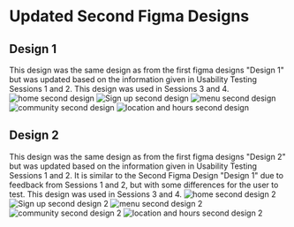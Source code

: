 # Updated Second Figma Designs 

## Design 1
This design was the same design as from the first figma designs "Design 1" but was updated based on the information given in Usability Testing Sessions 1 and 2. This design was used in Sessions 3 and 4. 
![home second design](https://github.com/juliasklodowska/is218003final/assets/114186787/dd3ef5d9-ea1e-4dd7-b12d-627fb2f3ae3f)
![Sign up second design](https://github.com/juliasklodowska/is218003final/assets/114186787/bf3af7fd-ea30-4eb8-8cde-1cc1c551edc5)
![menu second design](https://github.com/juliasklodowska/is218003final/assets/114186787/96e4ccbd-db86-473e-a637-9f5b658434c6)
![community second design](https://github.com/juliasklodowska/is218003final/assets/114186787/251c5d8e-fd7d-4e67-b778-dfa9f2debd15)
![location and hours second design](https://github.com/juliasklodowska/is218003final/assets/114186787/a7600b42-3298-423f-9dbc-8f778db64364)
## Design 2
This design was the same design as from the first figma designs "Design 2" but was updated based on the information given in Usability Testing Sessions 1 and 2. It is similar to the Second Figma Design "Design 1" due to feedback from Sessions 1 and 2, but with some differences for the user to test. This design was used in Sessions 3 and 4. 
![home second design 2](https://github.com/vs242/is218003-final/assets/114186787/71beb16f-c0a9-4967-8942-68dafb7c83da)
![Sign up second design 2](https://github.com/vs242/is218003-final/assets/114186787/88296ea7-df9d-4e64-9009-b0c132da542d)
![menu second design 2](https://github.com/vs242/is218003-final/assets/114186787/0726a4bb-7cf8-4672-ba1b-84961d11a0b2)
![community second design 2](https://github.com/vs242/is218003-final/assets/114186787/364df98a-3c2a-453d-b31c-97709375f06d)
![location and hours second design 2](https://github.com/vs242/is218003-final/assets/114186787/a2a13213-4bf1-4511-bf7b-c9a6408aba57)
